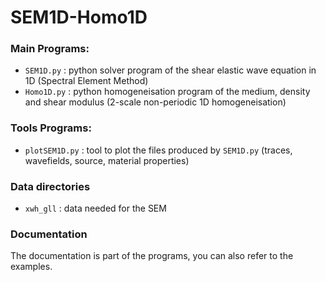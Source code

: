 # SEM1D-Homo1D

### Main Programs:
- `SEM1D.py` : python solver program of the shear elastic wave equation in 1D (Spectral Element Method)
- `Homo1D.py` : python homogeneisation program of the medium, density and shear modulus (2-scale non-periodic 1D homogeneisation)

### Tools Programs:
- `plotSEM1D.py` : tool to plot the files produced by `SEM1D.py` (traces, wavefields, source, material properties)

### Data directories
- `xwh_gll` : data needed for the SEM

### Documentation
The documentation is part of the programs, you can also refer to the examples.
